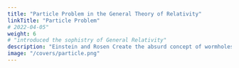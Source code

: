 ```yaml
---
title: "Particle Problem in the General Theory of Relativity"
linkTitle: "Particle Problem"
# 2022-04-05"
weight: 6
# "introduced the sophistry of General Relativity"
description: "Einstein and Rosen Create the absurd concept of wormholes"
image: "/covers/particle.png"
---
```



